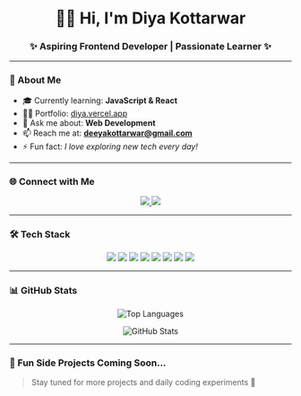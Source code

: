 <h1 align="center">🙋‍♀️ Hi, I'm Diya Kottarwar</h1>
<h3 align="center">✨ Aspiring Frontend Developer | Passionate Learner ✨</h3>

---

### 🌱 About Me

- 🎓 Currently learning: **JavaScript & React**
- 🧑‍💻 Portfolio: [diya.vercel.app](https://portfolio-diya.vercel.app/)
- 💬 Ask me about: **Web Development**
- 📫 Reach me at: **deeyakottarwar@gmail.com**
- ⚡ Fun fact: *I love exploring new tech every day!*

---

### 🌐 Connect with Me

<p align="center">
  <a href="https://twitter.com/diya_kottarwar" target="_blank">
    <img src="https://img.shields.io/badge/Twitter-%231DA1F2.svg?&style=for-the-badge&logo=twitter&logoColor=white" />
  </a>
  <a href="https://linkedin.com/in/diya-kottarwar-052063233" target="_blank">
    <img src="https://img.shields.io/badge/LinkedIn-%230077B5.svg?&style=for-the-badge&logo=linkedin&logoColor=white" />
  </a>
</p>

---

### 🛠️ Tech Stack

<p align="center">
  <img src="https://img.shields.io/badge/HTML5-E34F26?style=for-the-badge&logo=html5&logoColor=white" />
  <img src="https://img.shields.io/badge/CSS3-1572B6?style=for-the-badge&logo=css3&logoColor=white" />
  <img src="https://img.shields.io/badge/JavaScript-F7DF1E?style=for-the-badge&logo=javascript&logoColor=black" />
  <img src="https://img.shields.io/badge/TypeScript-3178C6?style=for-the-badge&logo=typescript&logoColor=white" />
  <img src="https://img.shields.io/badge/PHP-777BB4?style=for-the-badge&logo=php&logoColor=white" />
  <img src="https://img.shields.io/badge/Python-3776AB?style=for-the-badge&logo=python&logoColor=white" />
  <img src="https://img.shields.io/badge/SASS-CC6699?style=for-the-badge&logo=sass&logoColor=white" />
  <img src="https://img.shields.io/badge/TailwindCSS-06B6D4?style=for-the-badge&logo=tailwindcss&logoColor=white" />
<!--   <img src="https://img.shields.io/badge/Angular-DD0031?style=for-the-badge&logo=angular&logoColor=white" /> -->
</p>

---

### 📊 GitHub Stats

<p align="center">
  <img src="https://github-readme-stats.vercel.app/api/top-langs/?username=diyakottarwar04&layout=compact&theme=tokyonight" alt="Top Languages" />
</p>
<p align="center">
  <img src="https://github-readme-stats.vercel.app/api?username=diyakottarwar04&show_icons=true&theme=tokyonight" alt="GitHub Stats" />
</p>

---

### 🧠 Fun Side Projects Coming Soon...

> Stay tuned for more projects and daily coding experiments 🚀  
